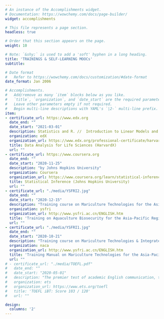 ```yaml
---
# An instance of the Accomplishments widget.
# Documentation: https://wowchemy.com/docs/page-builder/
widget: accomplishments

# This file represents a page section.
headless: true

# Order that this section appears on the page.
weight: 10

# Note: `&shy;` is used to add a 'soft' hyphen in a long heading.
title: 'TRAININGS & SELF-LEARNING MOOCs'
subtitle:

# Date format
#   Refer to https://wowchemy.com/docs/customization/#date-format
date_format: Jan 2006

# Accomplishments.
#   Add/remove as many `item` blocks below as you like.
#   `title`, `organization`, and `date_start` are the required parameters.
#   Leave other parameters empty if not required.
#   Begin multi-line descriptions with YAML's `|2-` multi-line prefix.
item:
- certificate_url: https://www.edx.org
  date_end: ""
  date_start: "2021-03-01"
  description: Statistics and R. //  Introduction to Linear Models and Matrix Algebra. // Statistical  Inference and Modeling for High-throughput Experiments. // High-Dimensional Data Analysis
  organization: edX
  organization_url: https://www.edx.org/professional-certificate/harvardx-data-analysis-for-life-sciences
  title: Data Analysis for Life Sciences (HarvardX)
  url: ""
- certificate_url: https://www.coursera.org
  date_end: ""
  date_start: "2020-11-25"
  description: "by Johns Hopkins University"
  organization: Coursera
  organization_url: https://www.coursera.org/learn/statistical-inference
  title: Statistical Inference (Johns Hopkins University)
  url: ""
- certificate_url: "./media/YSFRI2.jpg"
  date_end: ""
  date_start: "2020-12-15"
  description: "Training course on Mariculture Technologies for the Asia-Pacific Region hosted by Belt and Road, Training on Aquaculture Biosecurity, Ministry of Agriculture and Rural Affairs, People's Republic of China and Network of Aquaculture Centers in Asia-Pacific (NACA). December 15th-18th Qingdao, China"
  organization: ysfri
  organization_url: http://www.ysfri.ac.cn/ENGLISH.htm
  title: 'Training on Aquaculture Biosecurity for the Asia-Pacific Region'
  url: ""
- certificate_url: "./media/YSFRI1.jpg"
  date_end: ""
  date_start: "2020-10-21"
  description: "Training course on Mariculture Technologies & Integrated Multitrophic Aquaculture (IMTA) for the Asia-Pacific Region hosted by Belt and Road, Training base for mariculture technologies, Ministry of Agriculture and Rural Affairs, People's Republic of China and Network of Aquaculture Centers in Asia-Pacific (NACA). September 21th-25th Qingdao, China"
  organization: naca
  organization_url: http://www.ysfri.ac.cn/ENGLISH.htm
  title: 'Training Manual on Mariculture Technologies for the Asia-Pacific Region'
  url: ""
# - certificate_url: "./media/TOEFL.pdf"
#   date_end: ""
#   date_start: "2020-05-01"
#   description: "The premier test of academic English communication, trusted worldwide."
#   organization: ets
#   organization_url: https://www.ets.org/toefl
#   title: 'TOEFL iBT: Score 103 / 120'
#   url: ""

design:
  columns: '2' 
---
```

